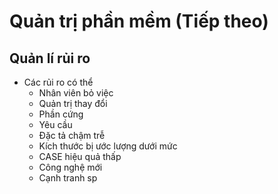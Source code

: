 # Quản trị phần mềm (Tiếp theo)

## Quản lí rủi ro

- Các rủi ro có thể 
    - Nhân viên bỏ việc
    - Quản trị thay đổi
    - Phần cứng
    - Yêu cầu
    - Đặc tả chậm trễ
    - Kích thước bị ước lượng dưới mức
    - CASE hiệu quả thấp
    - Công nghệ mới
    - Cạnh tranh sp

